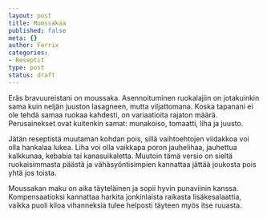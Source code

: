 ```yaml
--- 
layout: post
title: Mumssakaa
published: false
meta: {}
author: Ferrix
categories: 
- Reseptit
type: post
status: draft
---
```

Eräs bravuureistani on moussaka. Asennoituminen ruokalajiin on
jotakuinkin sama kuin neljän juuston lasagneen, mutta viljattomana.
Koska tapanani ei ole tehdä samaa ruokaa kahdesti, on variaatioita
rajaton määrä. Perusainekset ovat kuitenkin samat: munakoiso,
tomaatti, liha ja juusto.

Jätän reseptistä muutaman kohdan pois, sillä vaihtoehtojen viidakkoa
voi olla hankalaa lukea. Liha voi olla vaikkapa poron jauhelihaa,
jauhettua kalkkunaa, kebabia tai kanasuikaletta. Muutoin tämä versio
on sieltä ruokaisimmasta päästä ja vähäsyöntisimpien kannattaa jättää
joukosta pois yhtä jos toista.

Moussakan maku on aika täyteläinen ja sopii hyvin punaviinin kanssa.
Kompensaatioksi kannattaa harkita jonkinlaista raikasta
lisäkesalaattia, vaikka puoli kiloa vihanneksia tulee helposti täyteen
myös itse ruuasta.
